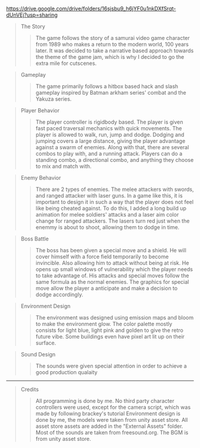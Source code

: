 https://drive.google.com/drive/folders/16sjsbu9_h6jYF0u1nkDXfSrqt-dUnVEj?usp=sharing

>The Story
>>The game follows the story of a samurai video game character from 1989 who makes a return to the modern world, 100 years later. 
>>It was decided to take a narrative based approach towards the theme of the game jam, which is why I decided to go the extra mile for cutscenes. 

>Gameplay
>>The game primarily follows a hitbox based hack and slash gameplay inspired by Batman arkham series' combat and the Yakuza series.

>Player Behavior
>>The player controller is rigidbody based.
>>The player is given fast paced traversal mechanics with quick movements.
>>The player is allowed to walk, run, jump and dodge. Dodging and jumping covers a large distance, giving the player advantage against a swarm of enemies.
>>Along with that, there are several combos to play with, and a running attack. Players can do a standing combo, a directional combo, and anything they choose to mix and match with.


>Enemy Behavior
>>There are 2 types of enemies. The melee attackers with swords, and ranged attacker with laser guns.
>>In a game like this, it is important to design it in such a way that the player does not feel like being cheated against. To do this, I added a long build up animation for melee soldiers' attacks and a laser aim color change for ranged attackers.
>>The lasers turn red just when the enemmy is about to shoot, allowing them to dodge in time.


>Boss Battle
>>The boss has been given a special move and a shield.
>>He will cover himself with a force field temporarily to become invincible. Also allowing him to attack without being at risk.
>>He opens up small windows of vulnerability which the player needs to take advantage of.
>>His attacks and special moves follow the same formula as the normal enemies. The graphics for special move allow the player a anticipate and make a decision to dodge accordingly.


>Environment Design
>>The environment was designed using emission maps and bloom to make the environment glow.
>>The color palette mostly consists for light blue, light pink and golden to give the retro future vibe.
>>Some buildings even have pixel art lit up on their surface.

>Sound Design
>>The sounds were given special attention in order to achieve a good production qualaity

-------------------------------------------------------------------------------------------------------------------------------------

>Credits
>>All programming is done by me. No third party character controllers were used, except for the camera script, which was made by following brackey's tutorial
>>Environment design is done by me, the models were taken from unity asset store.
>>All asset store assets are added in the "External Assets" folder.
>>Most of the sounds are taken from freesound.org. The BGM is from unity asset store.
